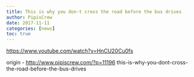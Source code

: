 ```yaml
---
title: This is why you don-t cross the road before the bus drives
author: PipisCrew
date: 2017-11-11
categories: [news]
toc: true
---
```


https://www.youtube.com/watch?v=HnCU20Cu0fs

origin - http://www.pipiscrew.com/?p=11196 this-is-why-you-dont-cross-the-road-before-the-bus-drives